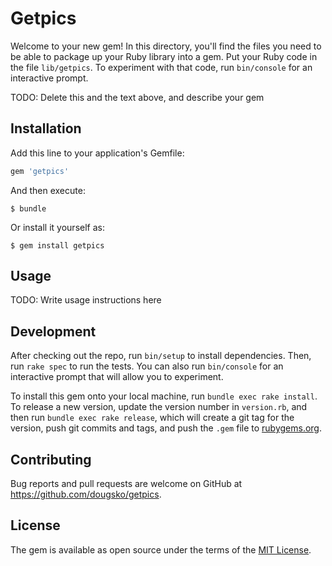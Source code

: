 # Getpics

Welcome to your new gem! In this directory, you'll find the files you need to be able to package up your Ruby library into a gem. Put your Ruby code in the file `lib/getpics`. To experiment with that code, run `bin/console` for an interactive prompt.

TODO: Delete this and the text above, and describe your gem

## Installation

Add this line to your application's Gemfile:

```ruby
gem 'getpics'
```

And then execute:

    $ bundle

Or install it yourself as:

    $ gem install getpics

## Usage

TODO: Write usage instructions here

## Development

After checking out the repo, run `bin/setup` to install dependencies. Then, run `rake spec` to run the tests. You can also run `bin/console` for an interactive prompt that will allow you to experiment.

To install this gem onto your local machine, run `bundle exec rake install`. To release a new version, update the version number in `version.rb`, and then run `bundle exec rake release`, which will create a git tag for the version, push git commits and tags, and push the `.gem` file to [rubygems.org](https://rubygems.org).

## Contributing

Bug reports and pull requests are welcome on GitHub at https://github.com/dougsko/getpics.


## License

The gem is available as open source under the terms of the [MIT License](http://opensource.org/licenses/MIT).

